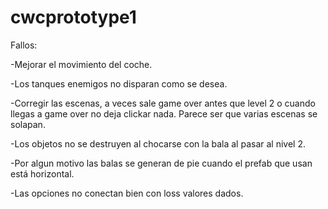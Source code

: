 # cwcprototype1

Fallos:

-Mejorar el movimiento del coche.

-Los tanques enemigos no disparan como se desea.

-Corregir las escenas, a veces sale game over antes que level 2 o cuando llegas a game over no deja clickar nada. Parece ser que varias escenas se solapan.

-Los objetos no se destruyen al chocarse con la bala al pasar al nivel 2.

-Por algun motivo las balas se generan de pie cuando el prefab que usan está horizontal.

-Las opciones no conectan bien con loss valores dados.

